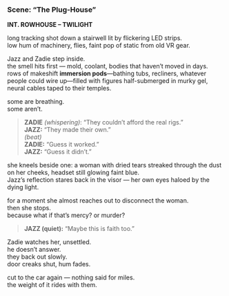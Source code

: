 ### **Scene: “The Plug-House”**

**INT. ROWHOUSE – TWILIGHT**

long tracking shot down a stairwell lit by flickering LED strips.  
low hum of machinery, flies, faint pop of static from old VR gear.

Jazz and Zadie step inside.  
the smell hits first — mold, coolant, bodies that haven’t moved in days.  
rows of makeshift **immersion pods**—bathing tubs, recliners, whatever people could wire up—filled with figures half-submerged in murky gel, neural cables taped to their temples.

some are breathing.  
some aren’t.

> **ZADIE** _(whispering)_: “They couldn’t afford the real rigs.”  
> **JAZZ:** “They made their own.”  
> _(beat)_  
> **ZADIE:** “Guess it worked.”  
> **JAZZ:** “Guess it didn’t.”

she kneels beside one: a woman with dried tears streaked through the dust on her cheeks, headset still glowing faint blue.  
Jazz’s reflection stares back in the visor — her own eyes haloed by the dying light.

for a moment she almost reaches out to disconnect the woman.  
then she stops.  
because what if that’s mercy? or murder?

> **JAZZ (quiet):** “Maybe this is faith too.”

Zadie watches her, unsettled.  
he doesn’t answer.  
they back out slowly.  
door creaks shut, hum fades.

cut to the car again — nothing said for miles.  
the weight of it rides with them.